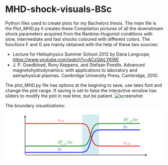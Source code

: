 # MHD-shock-visuals-BSc
Python files used to create plots for my Bachelors thesis. 
The main file is the Plot_MHD.py it creates these Compilation pictures of all the downstream shock parameters acquired from the Rankine-Hugoniot conditions with slow, intermediate and fast shocks coloured with different colors. The functions F and G are mainly obtained with the help of these two sources: 
- Lecture for Heliophysics Summer School 2012 by Dana Longcope, https://www.youtube.com/watch?v=ACzQjbLYKWE
- J. P. Goedbloed, Rony Keppens, and Stefaan Poedts. Advanced magnetohydrodynamics: with applications to laboratory and astrophysical plasmas. Cambridge University Press, Cambridge, 2010.

The plot_MHD.py file has options at the begining to save, use latex font and change the plot range. If saving is set to false the interactive window has sliders to modify the plot in real time, but be patient.
![screenshot](Compilation.png)

The boundary visualizations:
![screenshot](PerpShock.png)
